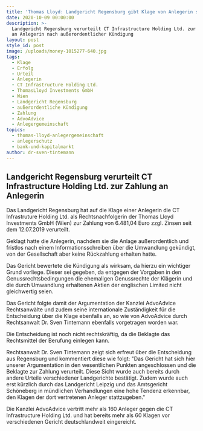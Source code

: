 ```yaml
---
title: 'Thomas Lloyd: Landgericht Regensburg gibt Klage von Anlegerin statt'
date: 2020-10-09 00:00:00
description: >-
  Landgericht Regensburg verurteilt CT Infrastructure Holding Ltd. zur Zahlung
  an Anlegerin nach außerordentlicher Kündigung
layout: post
style_id: post
image: /uploads/money-1015277-640.jpg
tags:
  - Klage
  - Erfolg
  - Urteil
  - Anlegerin
  - CT Infrastructure Holding Ltd.
  - ThomasLloyd Investments GmbH
  - Wien
  - Landgericht Regensburg
  - außerordentliche Kündigung
  - Zahlung
  - AdvoAdvice
  - Anlegergemeinschaft
topics:
  - thomas-lloyd-anlegergemeinschaft
  - anlegerschutz
  - bank-und-kapitalmarkt
author: dr-sven-tintemann
---
```


## Landgericht Regensburg verurteilt CT Infrastructure Holding Ltd. zur Zahlung an Anlegerin

Das Landgericht Regensburg hat auf die Klage einer Anlegerin die CT Infrastruture Holding Ltd. als Rechtsnachfolgerin der Thomas Lloyd Investments GmbH (Wien) zur Zahlung von 6.481,04 Euro zzgl. Zinsen seit dem 12.07.2019 verurteilt.&nbsp;

Geklagt hatte die Anlegerin, nachdem sie die Anlage au&szlig;erordentlich und fristlos nach einem Informationsschreiben über die Umwandlung gekündigt, von der Gesellschaft aber keine Rückzahlung erhalten hatte.&nbsp;

Das Gericht bewertete die Kündigung als wirksam, da hierzu ein wichtiger Grund vorliege. Dieser sei gegeben, da entgegen der Vorgaben in den Genussrechtsbedingungen die ehemaligen Genussrechte der Klägerin und die durch Umwandlung erhaltenen Aktien der englischen Limited nicht gleichwertig seien.&nbsp;

Das Gericht folgte damit der Argumentation der Kanzlei AdvoAdvice Rechtsanwälte und zudem seine internationale Zuständigkeit für die Entscheidung über die Klage ebenfalls an, so wie von AdvoAdvice durch Rechtsanwalt Dr. Sven Tintemann ebenfalls vorgetragen worden war.&nbsp;

Die Entscheidung ist noch nicht rechtskräftig, da die Beklagte das Rechtsmittel der Berufung einlegen kann.&nbsp;

Rechtsanwalt Dr. Sven Tintemann zeigt sich erfreut über die Entscheidung aus Regensburg und kommentiert diese wie folgt: "Das Gericht hat sich hier unserer Argumentation in den wesentlichen Punkten angeschlossen und die Beklagte zur Zahlung verurteilt. Diese Sicht wurde auch bereits durch andere Urteile verschiedener Landgerichte bestätigt. Zudem wurde auch erst kürzlich durch das Landgericht Leipzig und das Amtsgericht Schöneberg in mündlichen Verhandlungen eine hohe Tendenz erkennbar, den Klagen der dort vertretenen Anleger stattzugeben."

Die Kanzlei AdvoAdvice vertritt mehr als 160 Anleger gegen die CT Infrastructure Holding Ltd. und hat bereits mehr als 60 Klagen vor verschiedenen Gericht deutschlandweit eingereicht.&nbsp;

&nbsp;

&nbsp;

&nbsp;

&nbsp;

&nbsp;

&nbsp;

&nbsp;

&nbsp;

&nbsp;

&nbsp;

&nbsp;

&nbsp;

&nbsp;

&nbsp;

&nbsp;

&nbsp;

&nbsp;

&nbsp;

&nbsp;

&nbsp;

&nbsp;

&nbsp;

&nbsp;